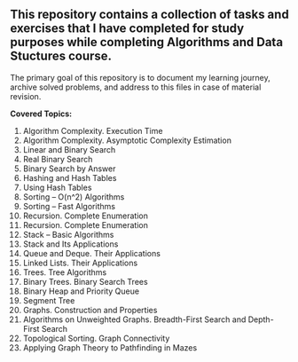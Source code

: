 ## This repository contains a collection of tasks and exercises that I have completed for study purposes while completing Algorithms and Data Stuctures course.  
The primary goal of this repository is to document my learning journey, archive solved problems, and address to this files in case of material revision.

**Covered Topics:**
1) Algorithm Complexity. Execution Time
2) Algorithm Complexity. Asymptotic Complexity Estimation
3) Linear and Binary Search
4) Real Binary Search
5) Binary Search by Answer
6) Hashing and Hash Tables
7) Using Hash Tables
8) Sorting – O(n^2) Algorithms
9) Sorting – Fast Algorithms
10) Recursion. Complete Enumeration
11) Recursion. Complete Enumeration
12) Stack – Basic Algorithms
13) Stack and Its Applications
14) Queue and Deque. Their Applications
15) Linked Lists. Their Applications
16) Trees. Tree Algorithms
17) Binary Trees. Binary Search Trees
18) Binary Heap and Priority Queue
20) Segment Tree
21) Graphs. Construction and Properties
22) Algorithms on Unweighted Graphs. Breadth-First Search and Depth-First Search
23) Topological Sorting. Graph Connectivity
24) Applying Graph Theory to Pathfinding in Mazes

